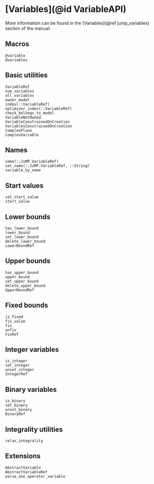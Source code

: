 # [Variables](@id VariableAPI)

More information can be found in the [Variables](@ref jump_variables) section of
the manual.

## Macros

```@docs
@variable
@variables
```

## Basic utilities

```@docs
VariableRef
num_variables
all_variables
owner_model
index(::VariableRef)
optimizer_index(::VariableRef)
check_belongs_to_model
VariableNotOwned
VariableConstrainedOnCreation
VariablesConstrainedOnCreation
ComplexPlane
ComplexVariable
```

## Names

```@docs
name(::JuMP.VariableRef)
set_name(::JuMP.VariableRef, ::String)
variable_by_name
```

## Start values

```@docs
set_start_value
start_value
```

## Lower bounds

```@docs
has_lower_bound
lower_bound
set_lower_bound
delete_lower_bound
LowerBoundRef
```

## Upper bounds

```@docs
has_upper_bound
upper_bound
set_upper_bound
delete_upper_bound
UpperBoundRef
```

## Fixed bounds

```@docs
is_fixed
fix_value
fix
unfix
FixRef
```

## Integer variables

```@docs
is_integer
set_integer
unset_integer
IntegerRef
```

## Binary variables

```@docs
is_binary
set_binary
unset_binary
BinaryRef
```

## Integrality utilities

```@docs
relax_integrality
```

## Extensions

```@docs
AbstractVariable
AbstractVariableRef
parse_one_operator_variable
```

